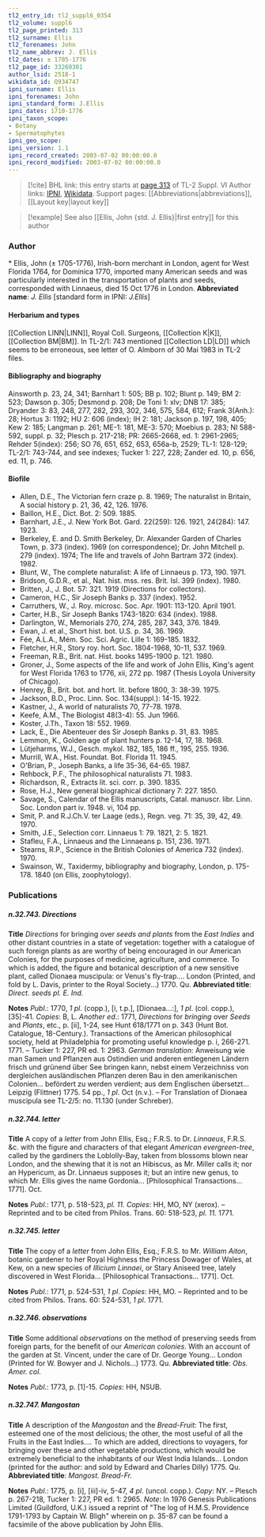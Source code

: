 ```yaml
---
tl2_entry_id: tl2_suppl6_0354
tl2_volume: suppl6
tl2_page_printed: 313
tl2_surname: Ellis
tl2_forenames: John
tl2_name_abbrev: J. Ellis
tl2_dates: ± 1705-1776
tl2_page_id: 33260301
author_lsid: 2518-1
wikidata_id: Q934747
ipni_surname: Ellis
ipni_forenames: John
ipni_standard_form: J.Ellis
ipni_dates: 1710-1776
ipni_taxon_scope: 
- Botany
- Spermatophytes
ipni_geo_scope: 
ipni_version: 1.1
ipni_record_created: 2003-07-02 00:00:00.0
ipni_record_modified: 2003-07-02 00:00:00.0
---
```


> [!cite] BHL link: this entry starts at [page 313](https://www.biodiversitylibrary.org/page/33260301) of TL-2 Suppl. VI
> Author links: [IPNI](https://www.ipni.org/a/2518-1), [Wikidata](https://www.wikidata.org/wiki/Q934747). Support pages: [[Abbreviations|abbreviations]], [[Layout key|layout key]]

> [!example] See also [[Ellis, John {std. J. Ellis}|first entry]] for this author

### Author

\* Ellis, John (± 1705-1776), Irish-born merchant in London, agent for West Florida 1764, for Dominica 1770, imported many American seeds and was particularly interested in the transportation of plants and seeds, corresponded with Linnaeus, died 15 Oct 1776 in London. 
**Abbreviated name**: *J. Ellis* \[standard form in IPNI: *J.Ellis*\]

#### Herbarium and types

[[Collection LINN|LINN]], Royal Coll. Surgeons, [[Collection K|K]], [[Collection BM|BM]]. In TL-2/1: 743 mentioned [[Collection LD|LD]] which seems to be erroneous, see letter of O. Almborn of 30 Mai 1983 in TL-2 files.

#### Bibliography and biography

Ainsworth p. 23, 24, 341; Barnhart 1: 505; BB p. 102; Blunt p. 149; BM 2: 523; Dawson p. 305; Desmond p. 208; De Toni 1: xlv; DNB 17: 385; Dryander 3: 83, 248, 277, 282, 293, 302, 346, 575, 584, 612; Frank 3(Anh.): 28; Hortus 3: 1192; HU 2: 606 (index); IH 2: 181; Jackson p. 197, 198, 405; Kew 2: 185; Langman p. 261; ME-1: 181, ME-3: 570; Moebius p. 283; NI 588-592, suppl. p. 32; Plesch p. 217-218; PR: 2665-2668, ed. 1: 2961-2965; Rehder 5(index): 256; SO 76, 651, 652, 653, 656a-b, 2529; TL-1: 128-129; TL-2/1: 743-744, and see indexes; Tucker 1: 227, 228; Zander ed. 10, p. 656, ed. 11, p. 746.

#### Biofile

- Allen, D.E., The Victorian fern craze p. 8. 1969; The naturalist in Britain, A social history p. 21, 36, 42, 126. 1976.
- Baillon, H.E., Dict. Bot. 2: 509. 1885.
- Barnhart, J.E., J. New York Bot. Gard. 22(259): 126. 1921, 24(284): 147. 1923.
- Berkeley, E. and D. Smith Berkeley, Dr. Alexander Garden of Charles Town, p. 373 (index). 1969 (on correspondence); Dr. John Mitchell p. 279 (index). 1974; The life and travels of John Bartram 372 (index). 1982.
- Blunt, W., The complete naturalist: A life of Linnaeus p. 173, 190. 1971.
- Bridson, G.D.R., et al., Nat. hist. mss. res. Brit. Isl. 399 (index). 1980.
- Britten, J., J. Bot. 57: 321. 1919 (Directions for collectors).
- Cameron, H.C., Sir Joseph Banks p. 337 (index). 1952.
- Carruthers, W., J. Roy. microsc. Soc. Apr. 1901: 113-120. April 1901.
- Carter, H.B., Sir Joseph Banks 1743-1820: 634 (index). 1988.
- Darlington, W., Memorials 270, 274, 285, 287, 343, 376. 1849.
- Ewan, J. et al., Short hist. bot. U.S. p. 34, 36. 1969.
- Fée, A.L.A., Mém. Soc. Sci. Agric. Lille 1: 169-185. 1832.
- Fletcher, H.R., Story roy. hort. Soc. 1804-1968, 10-11, 537. 1969.
- Freeman, R.B., Brit. nat. Hist. books 1495-1900 p. 121. 1980.
- Groner, J., Some aspects of the life and work of John Ellis, King's agent for West Florida 1763 to 1776, xii, 272 pp. 1987 (Thesis Loyola University of Chicago).
- Henrey, B., Brit. bot. and hort. lit. before 1800, 3: 38-39. 1975.
- Jackson, B.D., Proc. Linn. Soc. 134(suppl.): 14-15. 1922.
- Kastner, J., A world of naturalists 70, 77-78. 1978.
- Keefe, A.M., The Biologist 48(3-4): 55. Jun 1966.
- Koster, J.Th., Taxon 18: 552. 1969.
- Lack, E., Die Abenteuer des Sir Joseph Banks p. 31, 83. 1985.
- Lemmon, K., Golden age of plant hunters p. 12-14, 17, 18. 1968.
- Lütjeharms, W.J., Gesch. mykol. 182, 185, 186 ff., 195, 255. 1936.
- Murrill, W.A., Hist. Foundat. Bot. Florida 11. 1945.
- O'Brian, P., Joseph Banks, a life 35-36, 64-65. 1987.
- Rehbock, P.F., The philosophical naturalists 71. 1983.
- Richardson, R., Extracts lit. sci. corr. p. 390. 1835.
- Rose, H.J., New general biographical dictionary 7: 227. 1850.
- Savage, S., Calendar of the Ellis manuscripts, Catal. manuscr. libr. Linn. Soc. London part iv. 1948. vi, 104 pp.
- Smit, P. and R.J.Ch.V. ter Laage (eds.), Regn. veg. 71: 35, 39, 42, 49. 1970.
- Smith, J.E., Selection corr. Linnaeus 1: 79. 1821, 2: 5. 1821.
- Stafleu, F.A., Linnaeus and the Linnaeans p. 151, 236. 1971.
- Stearns, R.P., Science in the British Colonies of America 732 (index). 1970.
- Swainson, W., Taxidermy, bibliography and biography, London, p. 175-178. 1840 (on Ellis, zoophytology).

### Publications

##### n.32.743. Directions

**Title**
*Directions* for bringing over *seeds and plants* from the *East Indies* and other distant countries in a state of vegetation: together with a catalogue of such foreign plants as are worthy of being encouraged in our American Colonies, for the purposes of medicine, agriculture, and commerce. To which is added, the figure and botanical description of a new sensitive plant, called Dionaea muscipula: or Venus's fly-trap.... London (Printed, and fold by L. Davis, printer to the Royal Society...) 1770. Qu.
**Abbreviated title**: *Direct. seeds pl. E. Ind.*

**Notes**
*Publ*.: 1770, *1 pl*. (copp.), \[i, t.p.\], \[Dionaea...:\], *1 pl*. (col. copp.), \[35\]-41. *Copies*: B, L.
*Another ed*.: 1771, *Directions* for *bringing* over *Seeds* and *Plants*, etc., p. \[ii\], 1-24, see Hunt 618/1771 on p. 343 (Hunt Bot. Catalogue, 18-Century.). Transactions of the American philosophical society, held at Philadelphia for promoting useful knowledge p. i, 266-271. 1771. – Tucker 1: 227, PR ed. 1: 2963.
*German translation*: Anweisung wie man Samen und Pflanzen aus Ostindien und anderen entlegenen Ländern frisch und grünend über See bringen kann, nebst einem Verzeichniss von dergleichen ausländischen Pflanzen deren Bau in den amerikanischen Colonien... befördert zu werden verdient; aus dem Englischen übersetzt... Leipzig (Flittner) 1775. 54 pp., *1 pl*. Oct (n.v.). – For Translation of Dionaea muscipula see TL-2/5: no. 11.130 (under Schreber).

##### n.32.744. letter

**Title**
A copy of a *letter* from John Ellis, Esq.; F.R.S. to Dr. *Linnaeus*, F.R.S. &c. with the figure and characters of that elegant *American evergreen-tree*, called by the gardiners the Loblolly-Bay, taken from blossoms blown near London, and the shewing that it is not an Hibiscus, as Mr. Miller calls it; nor an Hypericum, as Dr. Linnaeus supposes it; but an intire new genus, to which Mr. Ellis gives the name Gordonia... \[Philosophical Transactions... 1771\]. Oct.

**Notes**
*Publ*.: 1771, p. 518-523, *pl. 11. Copies*: HH, MO, NY (xerox). – Reprinted and to be cited from Philos. Trans. 60: 518-523, *pl. 11.* 1771.

##### n.32.745. letter

**Title**
The copy of a *letter* from John Ellis, Esq.; F.R.S. to Mr. *William Aiton*, botanic gardener to her Royal Highness the Princess Dowager of Wales, at Kew, on a new species of *Illicium Linnaei*, or Stary Aniseed tree, lately discovered in West Florida... \[Philosophical Transactions... 1771\]. Oct.

**Notes**
*Publ*.: 1771, p. 524-531, *1 pl*. *Copies*: HH, MO. – Reprinted and to be cited from Philos. Trans. 60: 524-531, *1 pl*. 1771.

##### n.32.746. observations

**Title**
Some additional *observations* on the method of preserving seeds from foreign parts, for the benefit of our *American colonies*. With an account of the garden at St. Vincent, under the care of Dr. George Young... London (Printed for W. Bowyer and J. Nichols...) 1773. Qu.
**Abbreviated title**: *Obs. Amer. col.*

**Notes**
*Publ*.: 1773, p. \[1\]-15. *Copies*: HH, NSUB.

##### n.32.747. Mangostan

**Title**
A description of the *Mangostan* and the *Bread-Fruit*: The first, esteemed one of the most delicious; the other, the most useful of all the Fruits in the East Indies.... To which are added, directions to voyagers, for bringing over these and other vegetable productions, which would be extremely beneficial to the inhabitants of our West India Islands... London (printed for the author: and sold by Edward and Charles Dilly) 1775. Qu.
**Abbreviated title**: *Mangost. Bread-Fr.*

**Notes**
*Publ*.: 1775, p. \[i\], \[iii\]-iv, 5-47, *4 pl*. (uncol. copp.). *Copy*: NY. – Plesch p. 267-218, Tucker 1: 227, PR ed. 1: 2965.
*Note*: In 1976 Genesis Publications Limited (Guildford, U.K.) issued a reprint of "The log of H.M.S. Providence 1791-1793 by Captain W. Bligh" wherein on p. 35-87 can be found a facsimile of the above publication by John Ellis.

